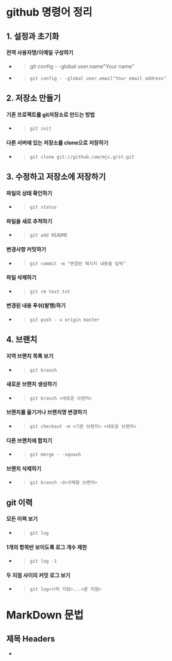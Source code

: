 # github 명령어 정리
## 1. 설정과 초기화
#### 전역 사용자명/이메일 구성하기 
* >git config - -global user.name"Your name"
* >`git config - -global user.email"Your email address"`
## 2. 저장소 만들기
#### 기존 프로젝트를 git저장소로 만드는 방법
* >`git init`
#### 다른 서버에 있는 저장소를 clone으로 저장하기
* >`git clone git://github.com/mjc.grit.git`
## 3. 수정하고 저장소에 저장하기
#### 파일의 상태 확인하기
* >`git status`
#### 파일을 새로 추적하기
* >`git add README`
#### 변경사항 커밋하기
* >`git commit -m "변경된 메시지 내용을 입력"` 
#### 파일 삭제하기
* >`git rm text.txt`
#### 변경된 내용 푸쉬(발행)하기
* >`git push - u origin master`
## 4. 브랜치
#### 지역 브랜치 목록 보기
* >`git branch`
#### 새로운 브랜치 생성하기
* >`git branch <새로운 브랜치>`
#### 브랜치를 옮기거나 브랜치명 변경하기
* >`git checkout -m <기존 브랜치> <새로운 브랜치>`
#### 다른 브랜치에 합치기
* >`git merge - -squash`
#### 브랜치 삭제하기
* >`git branch -d<삭제할 브랜치>`
## git 이력
#### 모든 이력 보기
* >`git log`
#### 1개의 항목반 보이도록 로그 개수 제한
* >`git log -1`
#### 두 지점 사이의 커밋 로그 보기
* >`git log<시작 지점>...<끝 지점>`

# MarkDown 문법
## 제목 Headers
* >
